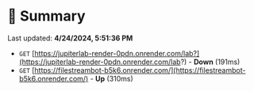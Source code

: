 # 📖 Summary
Last updated: **4/24/2024, 5:51:36 PM**

- `GET` [https://jupiterlab-render-0pdn.onrender.com/lab?](https://jupiterlab-render-0pdn.onrender.com/lab?) - **Down** (191ms)
- `GET` [https://filestreambot-b5k6.onrender.com/](https://filestreambot-b5k6.onrender.com/) - **Up** (310ms)
